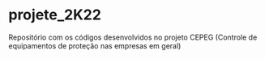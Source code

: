 # projete_2K22
Repositório com os códigos desenvolvidos no projeto CEPEG (Controle de equipamentos de proteção nas empresas em geral)
